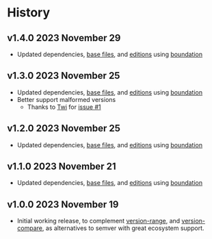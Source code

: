 # History

## v1.4.0 2023 November 29

-   Updated dependencies, [base files](https://github.com/bevry/base), and [editions](https://editions.bevry.me) using [boundation](https://github.com/bevry/boundation)

## v1.3.0 2023 November 25

-   Updated dependencies, [base files](https://github.com/bevry/base), and [editions](https://editions.bevry.me) using [boundation](https://github.com/bevry/boundation)
-   Better support malformed versions
    -   Thanks to [Twi](https://github.com/cdwmhcc) for [issue #1](https://github.com/bevry/version-clean/issues/1#issuecomment-1825883435)

## v1.2.0 2023 November 25

-   Updated dependencies, [base files](https://github.com/bevry/base), and [editions](https://editions.bevry.me) using [boundation](https://github.com/bevry/boundation)

## v1.1.0 2023 November 21

-   Updated dependencies, [base files](https://github.com/bevry/base), and [editions](https://editions.bevry.me) using [boundation](https://github.com/bevry/boundation)

## v1.0.0 2023 November 19

-   Initial working release, to complement [version-range](http://github.com/bevry/version-range), and [version-compare](http://github.com/bevry/version-compare), as alternatives to semver with great ecosystem support.

